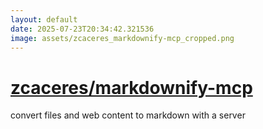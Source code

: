 ```yaml
---
layout: default
date: 2025-07-23T20:34:42.321536
image: assets/zcaceres_markdownify-mcp_cropped.png
---
```


# [zcaceres/markdownify-mcp](https://github.com/zcaceres/markdownify-mcp)

convert files and web content to markdown with a server
